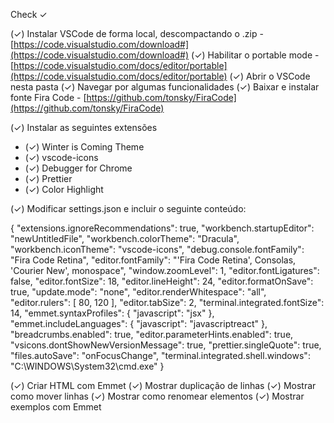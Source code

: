 Check ✓

(✓) Instalar VSCode de forma local, descompactando o .zip - [https://code.visualstudio.com/download#](https://code.visualstudio.com/download#)
(✓) Habilitar o portable mode - [https://code.visualstudio.com/docs/editor/portable](https://code.visualstudio.com/docs/editor/portable)
(✓) Abrir o VSCode nesta pasta
(✓) Navegar por algumas funcionalidades
(✓) Baixar e instalar fonte Fira Code - [https://github.com/tonsky/FiraCode](https://github.com/tonsky/FiraCode)

(✓) Instalar as seguintes extensões
- (✓) Winter is Coming Theme
- (✓) vscode-icons
- (✓) Debugger for Chrome
- (✓) Prettier
- (✓) Color Highlight

(✓) Modificar settings.json e incluir o seguinte conteúdo:

{
  "extensions.ignoreRecommendations": true,
  "workbench.startupEditor": "newUntitledFile",
  "workbench.colorTheme": "Dracula",
  "workbench.iconTheme": "vscode-icons",
  "debug.console.fontFamily": "Fira Code Retina",
  "editor.fontFamily": "'Fira Code Retina', Consolas, 'Courier New', monospace",
  "window.zoomLevel": 1,
  "editor.fontLigatures": false,
  "editor.fontSize": 18,
  "editor.lineHeight": 24,
  "editor.formatOnSave": true,
  "update.mode": "none",
  "editor.renderWhitespace": "all",
  "editor.rulers": [
    80,
    120
  ],
  "editor.tabSize": 2,
  "terminal.integrated.fontSize": 14,
  "emmet.syntaxProfiles": {
    "javascript": "jsx"
  },
  "emmet.includeLanguages": {
    "javascript": "javascriptreact"
  },
  "breadcrumbs.enabled": true,
  "editor.parameterHints.enabled": true,
  "vsicons.dontShowNewVersionMessage": true,
  "prettier.singleQuote": true,
  "files.autoSave": "onFocusChange",
  "terminal.integrated.shell.windows": "C:\\WINDOWS\\System32\\cmd.exe"
}

(✓) Criar HTML com Emmet
(✓) Mostrar duplicação de linhas
(✓) Mostrar como mover linhas
(✓) Mostrar como renomear elementos
(✓) Mostrar exemplos com Emmet